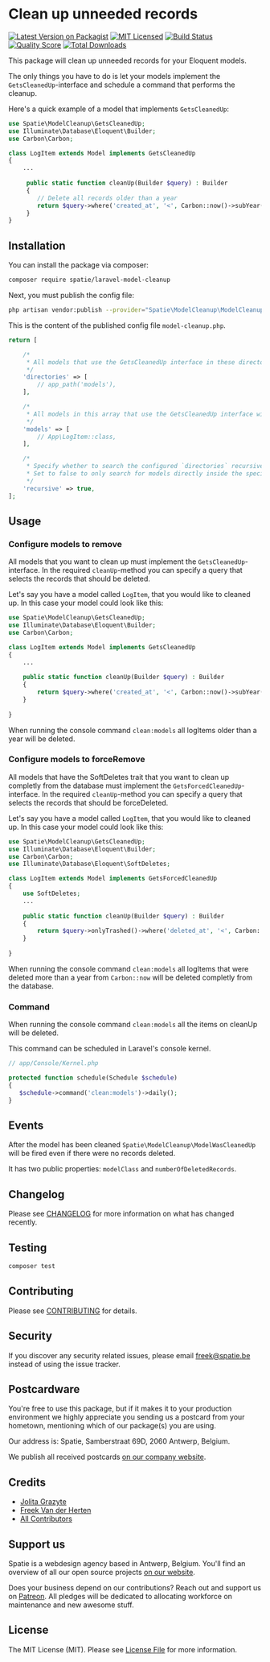 # Clean up unneeded records

[![Latest Version on Packagist](https://img.shields.io/packagist/v/spatie/laravel-model-cleanup.svg?style=flat-square)](https://packagist.org/packages/spatie/laravel-model-cleanup)
[![MIT Licensed](https://img.shields.io/badge/license-MIT-brightgreen.svg?style=flat-square)](LICENSE.md)
[![Build Status](https://img.shields.io/travis/spatie/laravel-model-cleanup/master.svg?style=flat-square)](https://travis-ci.org/spatie/laravel-model-cleanup)
[![Quality Score](https://img.shields.io/scrutinizer/g/spatie/laravel-model-cleanup.svg?style=flat-square)](https://scrutinizer-ci.com/g/spatie/laravel-model-cleanup)
[![Total Downloads](https://img.shields.io/packagist/dt/spatie/laravel-model-cleanup.svg?style=flat-square)](https://packagist.org/packages/spatie/laravel-model-cleanup)

This package will clean up unneeded records for your Eloquent models. 

The only things you have to do is let your models implement the `GetsCleanedUp`-interface and schedule a command that performs the cleanup.

Here's a quick example of a model that implements `GetsCleanedUp`:

``` php
use Spatie\ModelCleanup\GetsCleanedUp;
use Illuminate\Database\Eloquent\Builder;
use Carbon\Carbon;

class LogItem extends Model implements GetsCleanedUp
{
    ...
    
     public static function cleanUp(Builder $query) : Builder
     {
        // Delete all records older than a year
        return $query->where('created_at', '<', Carbon::now()->subYear());
     }
}
```

## Installation

You can install the package via composer:
``` bash
composer require spatie/laravel-model-cleanup
```

Next, you must publish the config file:

```bash
php artisan vendor:publish --provider="Spatie\ModelCleanup\ModelCleanupServiceProvider"
```

This is the content of the published config file `model-cleanup.php`.

```php
return [

    /*
     * All models that use the GetsCleanedUp interface in these directories will be cleaned.
     */
    'directories' => [
        // app_path('models'),
    ],

    /*
     * All models in this array that use the GetsCleanedUp interface will be cleaned.
     */
    'models' => [
        // App\LogItem::class,
    ],

    /*
     * Specify whether to search the configured `directories` recursively. 
     * Set to false to only search for models directly inside the specified paths
     */
    'recursive' => true,
];
```

## Usage

### Configure models to remove

All models that you want to clean up must implement the `GetsCleanedUp`-interface. In the required
`cleanUp`-method you can specify a query that selects the records that should be deleted.

Let's say you have a model called `LogItem`, that you would like to  cleaned up. In this case your model could look like this:

``` php
use Spatie\ModelCleanup\GetsCleanedUp;
use Illuminate\Database\Eloquent\Builder;
use Carbon\Carbon;

class LogItem extends Model implements GetsCleanedUp
{
    ...
    
    public static function cleanUp(Builder $query) : Builder
    {
        return $query->where('created_at', '<', Carbon::now()->subYear());
    }
    
}
```

When running the console command `clean:models` all logItems older than a year will be deleted.

### Configure models to forceRemove

All models that have the SoftDeletes trait that you want to clean up completly from the database must implement the `GetsForcedCleanedUp`-interface. In the required
`cleanUp`-method you can specify a query that selects the records that should be forceDeleted.

Let's say you have a model called `LogItem`, that you would like to  cleaned up. In this case your model could look like this:

``` php
use Spatie\ModelCleanup\GetsCleanedUp;
use Illuminate\Database\Eloquent\Builder;
use Carbon\Carbon;
use Illuminate\Database\Eloquent\SoftDeletes;

class LogItem extends Model implements GetsForcedCleanedUp
{
    use SoftDeletes;
    ...
    
    public static function cleanUp(Builder $query) : Builder
    {
        return $query->onlyTrashed()->where('deleted_at', '<', Carbon::now()->subYear());
    }
    
}
```

When running the console command `clean:models` all logItems that were deleted more than a year from `Carbon::now` will be deleted completly from the database.

### Command 

When running the console command `clean:models` all the items on cleanUp will be deleted.

This command can be scheduled in Laravel's console kernel.

```php
// app/Console/Kernel.php

protected function schedule(Schedule $schedule)
{
   $schedule->command('clean:models')->daily();
}
```

## Events

After the model has been cleaned `Spatie\ModelCleanup\ModelWasCleanedUp` will be fired even if there were no records deleted.

It has two public properties: `modelClass` and `numberOfDeletedRecords`.

## Changelog

Please see [CHANGELOG](CHANGELOG.md) for more information on what has changed recently.

## Testing

``` bash
composer test
```

## Contributing

Please see [CONTRIBUTING](.github/CONTRIBUTING.md) for details.

## Security

If you discover any security related issues, please email freek@spatie.be instead of using the issue tracker.

## Postcardware

You're free to use this package, but if it makes it to your production environment we highly appreciate you sending us a postcard from your hometown, mentioning which of our package(s) you are using.

Our address is: Spatie, Samberstraat 69D, 2060 Antwerp, Belgium.

We publish all received postcards [on our company website](https://spatie.be/en/opensource/postcards).

## Credits

- [Jolita Grazyte](https://github.com/JolitaGrazyte)
- [Freek Van der Herten](https://github.com/freekmurze)
- [All Contributors](../../contributors)

## Support us

Spatie is a webdesign agency based in Antwerp, Belgium. You'll find an overview of all our open source projects [on our website](https://spatie.be/opensource).

Does your business depend on our contributions? Reach out and support us on [Patreon](https://www.patreon.com/spatie). 
All pledges will be dedicated to allocating workforce on maintenance and new awesome stuff.

## License

The MIT License (MIT). Please see [License File](LICENSE.md) for more information.
